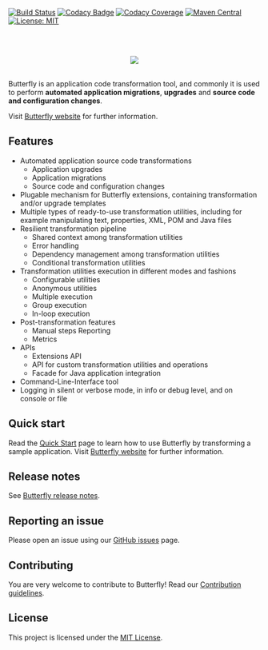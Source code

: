 [![Build Status](https://travis-ci.org/paypal/butterfly.svg?branch=master)](https://travis-ci.org/paypal/butterfly)
[![Codacy Badge](https://api.codacy.com/project/badge/Grade/6eaf95c2188d4eae85b0ee6d6c0feeaf)](https://www.codacy.com/app/fabiocarvalho777/butterfly?utm_source=github.com&amp;utm_medium=referral&amp;utm_content=paypal/butterfly&amp;utm_campaign=Badge_Grade)
[![Codacy Coverage](https://api.codacy.com/project/badge/coverage/6eaf95c2188d4eae85b0ee6d6c0feeaf)](https://www.codacy.com/app/fabiocarvalho777/butterfly)
[![Maven Central](https://maven-badges.herokuapp.com/maven-central/com.paypal.butterfly/butterfly-core/badge.svg?style=flat)](http://search.maven.org/#search|ga|1|g:com.paypal.butterfly)
[![License: MIT](https://img.shields.io/badge/License-MIT-yellow.svg)](https://opensource.org/licenses/MIT)

<br><br>
<div style="text-align:center"><img src ="docs/img/logo/butterfly.png" /></div>
<br>

Butterfly is an application code transformation tool, and commonly it is used to perform **automated application migrations**, **upgrades** and **source code and configuration changes**.

Visit <a href="https://paypal.github.io/butterfly/" target="_blank">Butterfly website</a> for further information.

## Features

* Automated application source code transformations
    * Application upgrades
    * Application migrations
    * Source code and configuration changes
* Plugable mechanism for Butterfly extensions, containing transformation and/or upgrade templates
* Multiple types of ready-to-use transformation utilities, including for example manipulating text, properties, XML, POM and Java files
* Resilient transformation pipeline
    * Shared context among transformation utilities
    * Error handling
    * Dependency management among transformation utilities
    * Conditional transformation utilities
* Transformation utilities execution in different modes and fashions
    * Configurable utilities
    * Anonymous utilities
    * Multiple execution
    * Group execution
    * In-loop execution
* Post-transformation features
    * Manual steps Reporting
    * Metrics
* APIs
    * Extensions API
    * API for custom transformation utilities and operations
    * Facade for Java application integration
* Command-Line-Interface tool
* Logging in silent or verbose mode, in info or debug level, and on console or file

## Quick start
Read the <a href="https://paypal.github.io/butterfly/QUICK_START" target="_blank">Quick Start</a> page to learn how to use Butterfly by transforming a sample application.
Visit <a href="https://paypal.github.io/butterfly/" target="_blank">Butterfly website</a> for further information.

## Release notes
See [Butterfly release notes](docs/RELEASE_NOTES.md).

## Reporting an issue
Please open an issue using our [GitHub issues](https://github.com/paypal/butterfly/issues) page.

## Contributing
You are very welcome to contribute to Butterfly! Read our [Contribution guidelines](docs/CONTRIBUTING.md).

## License
This project is licensed under the [MIT License](LICENSE.txt).
